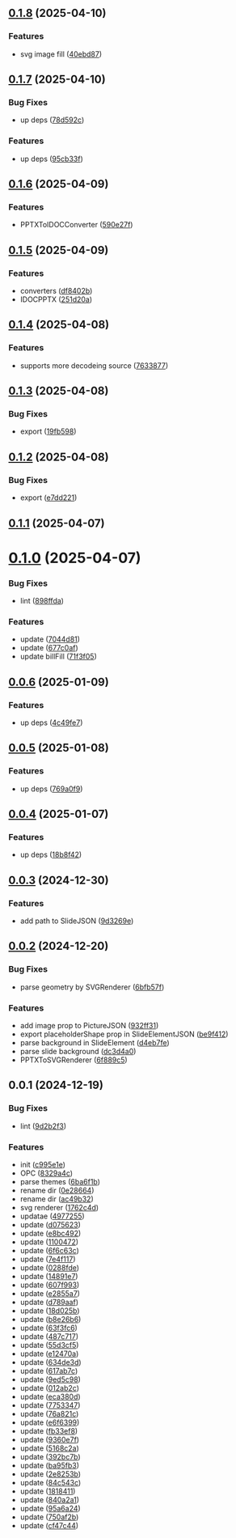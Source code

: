 ## [0.1.8](https://github.com/qq15725/modern-openxml/compare/v0.1.7...v0.1.8) (2025-04-10)


### Features

* svg image fill ([40ebd87](https://github.com/qq15725/modern-openxml/commit/40ebd875d816fb33529b3e940f1e7dea3bd8eb96))



## [0.1.7](https://github.com/qq15725/modern-openxml/compare/v0.1.6...v0.1.7) (2025-04-10)


### Bug Fixes

* up deps ([78d592c](https://github.com/qq15725/modern-openxml/commit/78d592c80aef6ff42151a25cad18408593879328))


### Features

* up deps ([95cb33f](https://github.com/qq15725/modern-openxml/commit/95cb33f6fb8eadb374ca1d958178f61ffc4c589e))



## [0.1.6](https://github.com/qq15725/modern-openxml/compare/v0.1.5...v0.1.6) (2025-04-09)


### Features

* PPTXToIDOCConverter ([590e27f](https://github.com/qq15725/modern-openxml/commit/590e27fa985c2d20c234597694123fc820abae19))



## [0.1.5](https://github.com/qq15725/modern-openxml/compare/v0.1.4...v0.1.5) (2025-04-09)


### Features

* converters ([df8402b](https://github.com/qq15725/modern-openxml/commit/df8402b5080bd39bc1ae3093f6affd06f61dd38a))
* IDOCPPTX ([251d20a](https://github.com/qq15725/modern-openxml/commit/251d20a554128683af3822147bd3d1fd4381e36c))



## [0.1.4](https://github.com/qq15725/modern-openxml/compare/v0.1.3...v0.1.4) (2025-04-08)


### Features

* supports more decodeing source ([7633877](https://github.com/qq15725/modern-openxml/commit/7633877bd3155e43b3d62dec40f5c9588647ec63))



## [0.1.3](https://github.com/qq15725/modern-openxml/compare/v0.1.2...v0.1.3) (2025-04-08)


### Bug Fixes

* export ([19fb598](https://github.com/qq15725/modern-openxml/commit/19fb598b78779dd18127220c32c97f7545fedb3d))



## [0.1.2](https://github.com/qq15725/modern-openxml/compare/v0.1.1...v0.1.2) (2025-04-08)


### Bug Fixes

* export ([e7dd221](https://github.com/qq15725/modern-openxml/commit/e7dd221ebfc0c3d0a1730306c4503a2750dcd854))



## [0.1.1](https://github.com/qq15725/modern-openxml/compare/v0.1.0...v0.1.1) (2025-04-07)



# [0.1.0](https://github.com/qq15725/modern-openxml/compare/v0.0.6...v0.1.0) (2025-04-07)


### Bug Fixes

* lint ([898ffda](https://github.com/qq15725/modern-openxml/commit/898ffdae09408b1f1d1b275fc516348fd0d67288))


### Features

* update ([7044d81](https://github.com/qq15725/modern-openxml/commit/7044d81dd6dfbd75bf6f9bcc516902d1fac35cd2))
* update ([677c0af](https://github.com/qq15725/modern-openxml/commit/677c0af41b1f8a2b4029fed12b3f9d3a8d9b0b85))
* update billFill ([71f3f05](https://github.com/qq15725/modern-openxml/commit/71f3f05684c9bbf74eb02a787cb49f16674c2ef4))



## [0.0.6](https://github.com/qq15725/modern-openxml/compare/v0.0.5...v0.0.6) (2025-01-09)


### Features

* up deps ([4c49fe7](https://github.com/qq15725/modern-openxml/commit/4c49fe7bb2e8a5524799e1fc91517be5dc363aa0))



## [0.0.5](https://github.com/qq15725/modern-openxml/compare/v0.0.4...v0.0.5) (2025-01-08)


### Features

* up deps ([769a0f9](https://github.com/qq15725/modern-openxml/commit/769a0f9b203dde94b262119cf5ac1e7101cf1c44))



## [0.0.4](https://github.com/qq15725/modern-openxml/compare/v0.0.3...v0.0.4) (2025-01-07)


### Features

* up deps ([18b8f42](https://github.com/qq15725/modern-openxml/commit/18b8f42229e7ca1fb750ec36563211345a2eae86))



## [0.0.3](https://github.com/qq15725/modern-openxml/compare/v0.0.2...v0.0.3) (2024-12-30)


### Features

* add path to SlideJSON ([9d3269e](https://github.com/qq15725/modern-openxml/commit/9d3269eb0c735ee1a1b2f4328637b2f982a9758a))



## [0.0.2](https://github.com/qq15725/modern-openxml/compare/v0.0.1...v0.0.2) (2024-12-20)


### Bug Fixes

* parse geometry by SVGRenderer ([6bfb57f](https://github.com/qq15725/modern-openxml/commit/6bfb57fb44d0bbd125c7a10a11e0c955028cbe6f))


### Features

* add image prop to PictureJSON ([932ff31](https://github.com/qq15725/modern-openxml/commit/932ff31ed78fd08ddb8d825ed62fbd4b9358205e))
* export placeholderShape prop in SlideElementJSON ([be9f412](https://github.com/qq15725/modern-openxml/commit/be9f41213e39d771c124ce36c549f304c9e06daf))
* parse background in SlideElement ([d4eb7fe](https://github.com/qq15725/modern-openxml/commit/d4eb7fe8305b6672b65d63966d10e3c1e926d7f2))
* parse slide background ([dc3d4a0](https://github.com/qq15725/modern-openxml/commit/dc3d4a0fb918ba677f221682dd4188b73e4028b0))
* PPTXToSVGRenderer ([6f889c5](https://github.com/qq15725/modern-openxml/commit/6f889c5f081ddfa0cea81c00e4e02f9ee1564e8e))



## 0.0.1 (2024-12-19)


### Bug Fixes

* lint ([9d2b2f3](https://github.com/qq15725/modern-openxml/commit/9d2b2f3b62fc3cdfc3872725f05e5ab5a0f42d3d))


### Features

* init ([c995e1e](https://github.com/qq15725/modern-openxml/commit/c995e1e8b4d902f5aa34a1f259b41cc75da7d127))
* OPC ([8329a4c](https://github.com/qq15725/modern-openxml/commit/8329a4c0ffa78ac0687e1322b75a6efe2a876200))
* parse themes ([6ba6f1b](https://github.com/qq15725/modern-openxml/commit/6ba6f1b8b020287af9547e86aa9ee01e4453272a))
* rename dir ([0e28664](https://github.com/qq15725/modern-openxml/commit/0e286644461939accd16b899f1b4e31c262e92fb))
* rename dir ([ac49b32](https://github.com/qq15725/modern-openxml/commit/ac49b32d01e60396f322a5098032f3d88eb580c5))
* svg renderer ([1762c4d](https://github.com/qq15725/modern-openxml/commit/1762c4d62d2c062fcada8bc9e37149ee98837599))
* updatae ([4977255](https://github.com/qq15725/modern-openxml/commit/497725524a2bd3fa9bf9ca0484b087d24b4ae61b))
* update ([d075623](https://github.com/qq15725/modern-openxml/commit/d07562367cd49afd2ff31af5cd31d78654b4cf24))
* update ([e8bc492](https://github.com/qq15725/modern-openxml/commit/e8bc49220e1a39f3735ed0ba0ee6c9ed2b37c693))
* update ([1100472](https://github.com/qq15725/modern-openxml/commit/11004727b0c3eb35cadb0d1e0ea3356a452e2e35))
* update ([6f6c63c](https://github.com/qq15725/modern-openxml/commit/6f6c63ca7f6a5147bc1253f364764a977cdf044b))
* update ([7e4f117](https://github.com/qq15725/modern-openxml/commit/7e4f117a72c46498f5f0a7947e5e87f1ed1a8786))
* update ([0288fde](https://github.com/qq15725/modern-openxml/commit/0288fdec540db0e2ab5a61d50ac70c8449adb1f9))
* update ([14891e7](https://github.com/qq15725/modern-openxml/commit/14891e7a82904581d0477ee48a06250279fd3edf))
* update ([607f993](https://github.com/qq15725/modern-openxml/commit/607f99305778201fa62a89a44e82808fafe471b6))
* update ([e2855a7](https://github.com/qq15725/modern-openxml/commit/e2855a70af1231eb845367d5752d0fbceaed34e3))
* update ([d789aaf](https://github.com/qq15725/modern-openxml/commit/d789aafb80d71c646a2c2d88cb6884036314bf87))
* update ([18d025b](https://github.com/qq15725/modern-openxml/commit/18d025ba50c2d9cfd6dd65c7d299c47d189beb5e))
* update ([b8e26b6](https://github.com/qq15725/modern-openxml/commit/b8e26b61c385596ecaf5b5fdb22c556e09299784))
* update ([63f3fc6](https://github.com/qq15725/modern-openxml/commit/63f3fc6383059c1236e771ccd423eb451a4cc595))
* update ([487c717](https://github.com/qq15725/modern-openxml/commit/487c71791aa098fc2a00d58957f605eac61bd468))
* update ([55d3cf5](https://github.com/qq15725/modern-openxml/commit/55d3cf5320cd3d79791d1f909ab59c2e9526ca8c))
* update ([e12470a](https://github.com/qq15725/modern-openxml/commit/e12470afbbebd1d95af1d3e51617a7a2bba1541e))
* update ([634de3d](https://github.com/qq15725/modern-openxml/commit/634de3da847f496e4bbdc4d24bc11a9ea8650c93))
* update ([617ab7c](https://github.com/qq15725/modern-openxml/commit/617ab7ca0acbe796f63d68caf0e2720d937c6745))
* update ([9ed5c98](https://github.com/qq15725/modern-openxml/commit/9ed5c983956890a0f0f28a4cb243e88e9d4c66f6))
* update ([012ab2c](https://github.com/qq15725/modern-openxml/commit/012ab2c9ba6625b71bcb819c1289f3a07f05cb1d))
* update ([eca380d](https://github.com/qq15725/modern-openxml/commit/eca380d3424fc1e2a91c32c95811a3333ad31208))
* update ([7753347](https://github.com/qq15725/modern-openxml/commit/77533475141a4239c62c089597ea5602bc3f025c))
* update ([76a821c](https://github.com/qq15725/modern-openxml/commit/76a821c8791e9220a46870fd6c8f205b7b59601f))
* update ([e6f6399](https://github.com/qq15725/modern-openxml/commit/e6f6399e85cb149bd7b4c3ec80f66e90cc921809))
* update ([fb33ef8](https://github.com/qq15725/modern-openxml/commit/fb33ef8ffb856dc88377bdfc37e57c48000c1b36))
* update ([9360e7f](https://github.com/qq15725/modern-openxml/commit/9360e7fbe7fdfe26f40e4a114c871dd12e8ff0c2))
* update ([5168c2a](https://github.com/qq15725/modern-openxml/commit/5168c2a4c4aca19d819ea7de7197e16887345322))
* update ([392bc7b](https://github.com/qq15725/modern-openxml/commit/392bc7bec1d81668022d148803231edd178808e3))
* update ([ba95fb3](https://github.com/qq15725/modern-openxml/commit/ba95fb3e563381090e42eee02f1ecf5e10c19eda))
* update ([2e8253b](https://github.com/qq15725/modern-openxml/commit/2e8253bbe1c5cad81f41cf410d5c42250287ea3d))
* update ([84c543c](https://github.com/qq15725/modern-openxml/commit/84c543cee644f9a3a2075d44e131172b7ebeb117))
* update ([1818411](https://github.com/qq15725/modern-openxml/commit/1818411e58cd9bcb01bbe62b64ee5adce5a0d814))
* update ([840a2a1](https://github.com/qq15725/modern-openxml/commit/840a2a134dbf72b8be78b51e6f6ef91c7ee8e121))
* update ([95a6a24](https://github.com/qq15725/modern-openxml/commit/95a6a2414a30b7d94f814df7b52eea5cbf9dafa0))
* update ([750af2b](https://github.com/qq15725/modern-openxml/commit/750af2b243d9da625f8cbe796bb202f78b264f9a))
* update ([cf47c44](https://github.com/qq15725/modern-openxml/commit/cf47c44c61c336c083270cdd483a22f96605318b))



